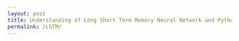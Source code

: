 ```yaml
---
layout: post
title: Understanding of Long Short Term Memory Neural Network and Python Implementation
permalink: /LSTM/
---
```

